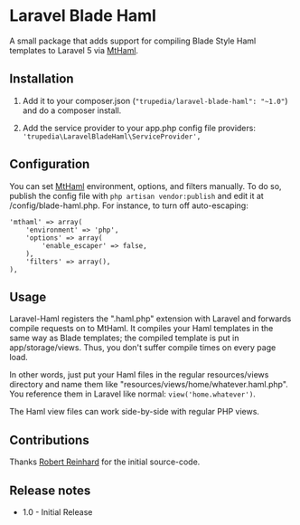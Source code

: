# Laravel Blade Haml

A small package that adds support for compiling Blade Style Haml templates to Laravel 5 via [MtHaml](https://github.com/arnaud-lb/MtHaml).


## Installation

1. Add it to your composer.json (`"trupedia/laravel-blade-haml": "~1.0"`) and do a composer install.

2. Add the service provider to your app.php config file providers: `'trupedia\LaravelBladeHaml\ServiceProvider',`



## Configuration

You can set [MtHaml](https://github.com/arnaud-lb/MtHaml) environment, options, and filters manually.  To do so, publish the config file with `php artisan vendor:publish` and edit it at /config/blade-haml.php.  For instance, to turn off auto-escaping:

	'mthaml' => array(
		'environment' => 'php',
		'options' => array(
			'enable_escaper' => false,
		),
		'filters' => array(),
	), 



## Usage

Laravel-Haml registers the ".haml.php" extension with Laravel and forwards compile requests on to MtHaml.  It compiles your Haml templates in the same way as Blade templates; the compiled template is put in app/storage/views.  Thus, you don't suffer compile times on every page load.

In other words, just put your Haml files in the regular resources/views directory and name them like "resources/views/home/whatever.haml.php".  You reference them in Laravel like normal: `view('home.whatever')`.

The Haml view files can work side-by-side with regular PHP views.

## Contributions

Thanks [Robert Reinhard](https://github.com/bkwld/laravel-haml) for the initial source-code.

## Release notes

- 1.0 - Initial Release
